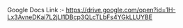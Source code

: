 
Google Docs Link :- 
https://drive.google.com/open?id=1H-Lx3AvneDKai7L2jLl1DBcp3QLcTLbFs4YGkLLUYBE
